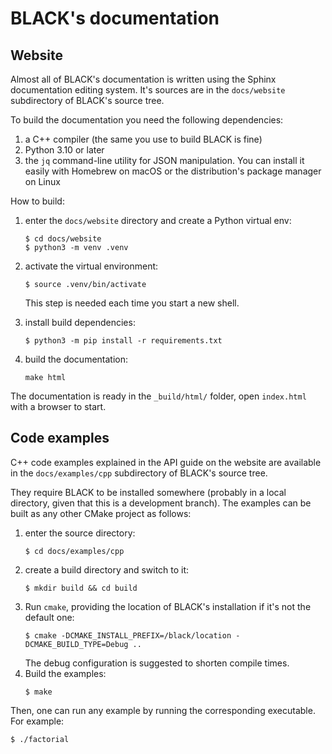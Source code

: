 # BLACK's documentation

## Website

Almost all of BLACK's documentation is written using the Sphinx documentation editing system. It's sources are in the `docs/website` subdirectory of BLACK's source tree.

To build the documentation you need the following dependencies:
1. a C++ compiler (the same you use to build BLACK is fine)
2. Python 3.10 or later
3. the `jq` command-line utility for JSON manipulation.
    You can install it easily with Homebrew on macOS or the distribution's package manager on Linux

How to build:

1. enter the `docs/website` directory and create a Python virtual env:
    ```
    $ cd docs/website
    $ python3 -m venv .venv
    ```

2. activate the virtual environment:
    ```
    $ source .venv/bin/activate
    ```
    This step is needed each time you start a new shell.

3. install build dependencies:
    ```
    $ python3 -m pip install -r requirements.txt
    ```

4. build the documentation:
    ```
    make html
    ```

The documentation is ready in the `_build/html/` folder, open `index.html` with a browser to start.

## Code examples

C++ code examples explained in the API guide on the website are available in the `docs/examples/cpp` subdirectory of BLACK's source tree.

They require BLACK to be installed somewhere (probably in a local directory, given that this is a development branch). The examples can be built as any other CMake project as follows:

1. enter the source directory:
    ```
    $ cd docs/examples/cpp
    ```
2. create a build directory and switch to it:
    ```
    $ mkdir build && cd build
    ```
3. Run `cmake`, providing the location of BLACK's installation if it's not the default one:
    ```
    $ cmake -DCMAKE_INSTALL_PREFIX=/black/location -DCMAKE_BUILD_TYPE=Debug ..
    ```
    The debug configuration is suggested to shorten compile times.
4. Build the examples:
    ```
    $ make
    ```
    
Then, one can run any example by running the corresponding executable. For example:
```
$ ./factorial
```


